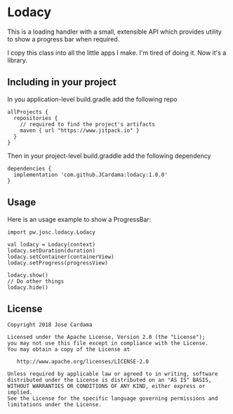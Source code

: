 # Lodacy

This is a loading handler with a small, extensible API which provides utility to show a progress bar when required.

I copy this class into all the little apps I make. I'm tired of doing it. Now it's a library.

## Including in your project

In you application-level build.gradle add the following repo

```
allProjects {
  repositories {
    // required to find the project's artifacts
    maven { url "https://www.jitpack.io" }
  }
}
```

Then in your project-level build.graddle add the following dependency

```
dependencies {
  implementation 'com.github.JCardama:lodacy:1.0.0' 
}
```

## Usage

Here is an usage example to show a ProgressBar:

```
import pw.josc.lodacy.Lodacy

val lodacy = Lodacy(context)
lodacy.setDuration(duration)
lodacy.setContainer(containerView)
lodacy.setProgress(progressView)

lodacy.show()
// Do other things
lodacy.hide()
```

## License

```
Copyright 2018 Jose Cardama

Licensed under the Apache License, Version 2.0 (the "License");
you may not use this file except in compliance with the License.
You may obtain a copy of the License at

   http://www.apache.org/licenses/LICENSE-2.0

Unless required by applicable law or agreed to in writing, software
distributed under the License is distributed on an "AS IS" BASIS,
WITHOUT WARRANTIES OR CONDITIONS OF ANY KIND, either express or implied.
See the License for the specific language governing permissions and
limitations under the License.
```
